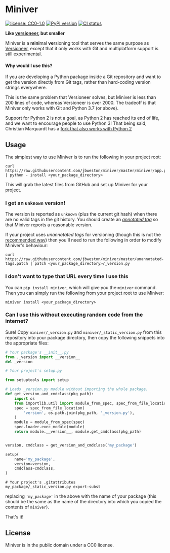 # Miniver
[![license: CC0-1.0](https://img.shields.io/pypi/l/miniver.svg)][cc0]
[![PyPI version](https://img.shields.io/pypi/v/miniver.svg)][pypi]
[![CI status](https://github.com/jbweston/miniver/workflows/test/badge.svg)][ci]


**Like [versioneer][versioneer], but smaller**

Miniver is a **mini**mal **ver**sioning tool that serves the same purpose
as [Versioneer][versioneer], except that it only works with Git and
multiplatform support is still experimental.

#### Why would I use this?
If you are developing a Python package inside a Git repository and
want to get the version directly from Git tags, rather than hard-coding
version strings everywhere.

This is the same problem that Versioneer solves, but Miniver is less
than 200 lines of code, whereas Versioneer is over 2000. The tradeoff
is that Miniver only works with Git and Python 3.7 (or above).

Support for Python 2 is not a goal, as Python 2 has reached its
end of life, and we want to encourage people to use Python 3!
That being said, Christian Marquardt has a [fork that also
works with Python 2](https://github.com/cmarquardt/miniver2)

[versioneer]: https://github.com/warner/python-versioneer
[cc0]: http://creativecommons.org/publicdomain/zero/1.0/
[pypi]: https://pypi.org/project/miniver/
[ci]: https://github.com/jbweston/miniver/actions?query=workflow%3Atest

## Usage
The simplest way to use Miniver is to run the following in your project root:
```
curl https://raw.githubusercontent.com/jbweston/miniver/master/miniver/app.py | python - install <your_package_directory>
```
This will grab the latest files from GitHub and set up Miniver for your project.

### I get an `unknown` version!
The version is reported as `unknown` (plus the current git hash) when there are no valid tags
in the git history. You should create an [*annotated tag*](https://git-scm.com/book/en/v2/Git-Basics-Tagging)
so that Miniver reports a reasonable version.

If your project uses *unannotated tags* for versioning (though this is not the
[recommended way](https://stackoverflow.com/questions/11514075/what-is-the-difference-between-an-annotated-and-unannotated-tag))
then you'll need to run the following in order to modify Miniver's behaviour:
```
curl https://raw.githubusercontent.com/jbweston/miniver/master/unannotated-tags.patch | patch <your_package_directory>/_version.py
```

### I don't want to type that URL every time I use this
You can `pip install miniver`, which will give you the `miniver` command.
Then you can simply run the following from your project root to use Miniver:
```
miniver install <your_package_directory>
```

### Can I use this without executing random code from the internet?
Sure! Copy `miniver/_version.py` and `miniver/_static_version.py` from this
repository into your package directory, then copy the following snippets into
the appropriate files:

```python
# Your package's __init__.py
from ._version import __version__
del _version
```

```python
# Your project's setup.py

from setuptools import setup

# Loads _version.py module without importing the whole package.
def get_version_and_cmdclass(pkg_path):
    import os
    from importlib.util import module_from_spec, spec_from_file_location
    spec = spec_from_file_location(
        'version', os.path.join(pkg_path, '_version.py'),
    )
    module = module_from_spec(spec)
    spec.loader.exec_module(module)
    return module.__version__, module.get_cmdclass(pkg_path)


version, cmdclass = get_version_and_cmdclass('my_package')

setup(
    name='my_package',
    version=version,
    cmdclass=cmdclass,
)
```

```
# Your project's .gitattributes
my_package/_static_version.py export-subst
```

replacing `'my_package'` in the above with the name of your package
(this should be the same as the name of the directory into
which you copied the contents of `miniver`).

That's it!

## License
Miniver is in the public domain under a CC0 license.

